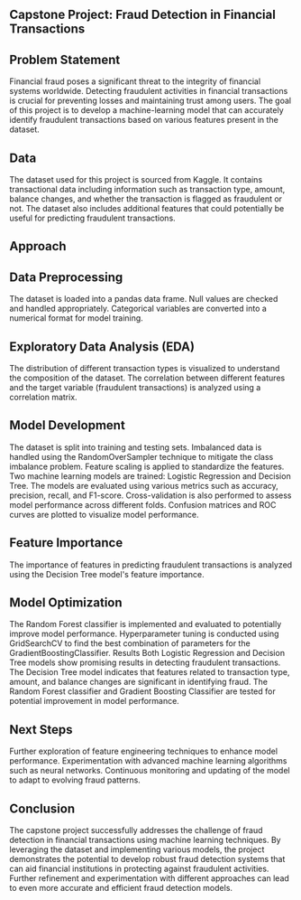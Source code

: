 ## Capstone Project: Fraud Detection in Financial Transactions

## Problem Statement
Financial fraud poses a significant threat to the integrity of financial systems worldwide. Detecting fraudulent activities in financial transactions is crucial for preventing losses and maintaining trust among users. The goal of this project is to develop a machine-learning model that can accurately identify fraudulent transactions based on various features present in the dataset.

## Data
The dataset used for this project is sourced from Kaggle. It contains transactional data including information such as transaction type, amount, balance changes, and whether the transaction is flagged as fraudulent or not. The dataset also includes additional features that could potentially be useful for predicting fraudulent transactions.

## Approach
## Data Preprocessing
The dataset is loaded into a pandas data frame.
Null values are checked and handled appropriately.
Categorical variables are converted into a numerical format for model training.

## Exploratory Data Analysis (EDA)
The distribution of different transaction types is visualized to understand the composition of the dataset.
The correlation between different features and the target variable (fraudulent transactions) is analyzed using a correlation matrix.

## Model Development
The dataset is split into training and testing sets.
Imbalanced data is handled using the RandomOverSampler technique to mitigate the class imbalance problem.
Feature scaling is applied to standardize the features.
Two machine learning models are trained: Logistic Regression and Decision Tree.
The models are evaluated using various metrics such as accuracy, precision, recall, and F1-score. Cross-validation is also performed to assess model performance across different folds.
Confusion matrices and ROC curves are plotted to visualize model performance.

## Feature Importance
The importance of features in predicting fraudulent transactions is analyzed using the Decision Tree model's feature importance.

## Model Optimization
The Random Forest classifier is implemented and evaluated to potentially improve model performance.
Hyperparameter tuning is conducted using GridSearchCV to find the best combination of parameters for the GradientBoostingClassifier.
Results
Both Logistic Regression and Decision Tree models show promising results in detecting fraudulent transactions.
The Decision Tree model indicates that features related to transaction type, amount, and balance changes are significant in identifying fraud.
The Random Forest classifier and Gradient Boosting Classifier are tested for potential improvement in model performance.

## Next Steps
Further exploration of feature engineering techniques to enhance model performance.
Experimentation with advanced machine learning algorithms such as neural networks.
Continuous monitoring and updating of the model to adapt to evolving fraud patterns.

## Conclusion
The capstone project successfully addresses the challenge of fraud detection in financial transactions using machine learning techniques. By leveraging the dataset and implementing various models, the project demonstrates the potential to develop robust fraud detection systems that can aid financial institutions in protecting against fraudulent activities. Further refinement and experimentation with different approaches can lead to even more accurate and efficient fraud detection models.
